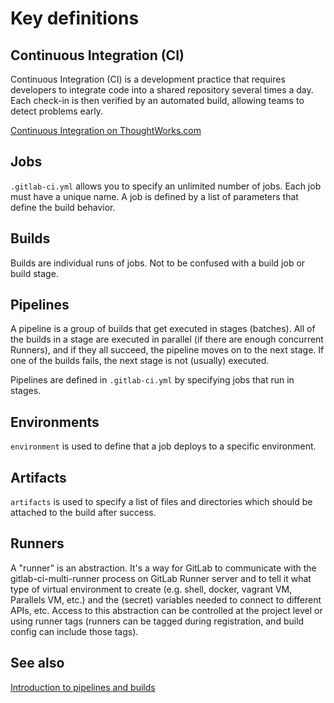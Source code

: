 # Key definitions

## Continuous Integration (CI)

Continuous Integration (CI) is a development practice that requires developers to integrate code into a shared repository several times a day. Each check-in is then verified by an automated build, allowing teams to detect problems early.

[Continuous Integration on ThoughtWorks.com](https://www.thoughtworks.com/continuous-integration)

## Jobs

`.gitlab-ci.yml` allows you to specify an unlimited number of jobs. Each job must have a unique name. A job is defined by a list of parameters that define the build behavior.

## Builds

Builds are individual runs of jobs. Not to be confused with a build job or build stage.

## Pipelines

A pipeline is a group of builds that get executed in stages (batches). All of the builds in a stage are executed in parallel (if there are enough concurrent Runners), and if they all succeed, the pipeline moves on to the next stage. If one of the builds fails, the next stage is not (usually) executed.

Pipelines are defined in `.gitlab-ci.yml` by specifying jobs that run in stages.

## Environments

`environment` is used to define that a job deploys to a specific environment. 

## Artifacts

`artifacts` is used to specify a list of files and directories which should be attached to the build after success.

## Runners

A "runner" is an abstraction. It's a way for GitLab to communicate with the gitlab-ci-multi-runner process on GitLab Runner server and to tell it what type of virtual environment to create (e.g. shell, docker, vagrant VM, Parallels VM, etc.) and the (secret) variables needed to connect to different APIs, etc.  Access to this abstraction can be controlled at the project level or using runner tags (runners can be tagged during registration, and build config can include those tags).

## See also

[Introduction to pipelines and builds](https://docs.gitlab.com/ce/ci/pipelines.html)
